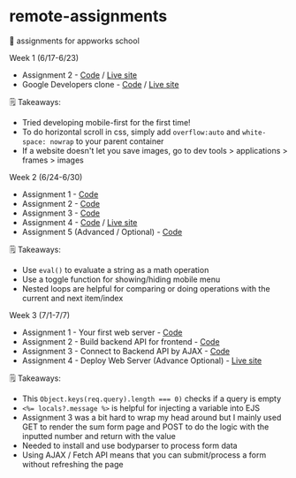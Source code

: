# remote-assignments
🍫  assignments for appworks school

Week 1 (6/17-6/23)
- Assignment 2 - [Code](https://github.com/ivavay/remote-assignments/tree/main/week-1/assignment-2) / [Live site](https://ivavay.github.io/remote-assignments/week-1/assignment-2/)
- Google Developers clone - [Code](https://github.com/ivavay/remote-assignments/tree/main/week-1/google-developers/) / [Live site](https://ivavay.github.io/remote-assignments/week-1/google-developers/)

🗒️ Takeaways: 
- Tried developing mobile-first for the first time!
- To do horizontal scroll in css, simply add `overflow:auto` and `white-space: nowrap` to your parent container
- If a website doesn't let you save images, go to dev tools > applications > frames > images 

Week 2 (6/24-6/30)
- Assignment 1 - [Code](https://github.com/ivavay/remote-assignments/tree/main/week-2/assignment-1)
- Assignment 2 - [Code](https://github.com/ivavay/remote-assignments/tree/main/week-2/assignment-2)
- Assignment 3 - [Code](https://github.com/ivavay/remote-assignments/tree/main/week-2/assignment-3)
- Assignment 4 - [Code](https://github.com/ivavay/remote-assignments/tree/main/week-2/assignment-4) / [Live site](https://ivavay.github.io/remote-assignments/week-2/assignment-4/)
- Assignment 5 (Advanced / Optional) - [Code](https://github.com/ivavay/remote-assignments/tree/main/week-2/assignment-5)

🗒️ Takeaways:
- Use `eval()` to evaluate a string as a math operation
- Use a toggle function for showing/hiding mobile menu 
- Nested loops are helpful for comparing or doing operations with the current and next item/index

Week 3 (7/1-7/7)
- Assignment 1 - Your first web server - [Code](https://github.com/ivavay/remote-assignments/tree/main/week-3/assignment-1)
- Assignment 2 - Build backend API for frontend - [Code](https://github.com/ivavay/remote-assignments/tree/main/week-3/assignment-2)
- Assignment 3 - Connect to Backend API by AJAX - [Code](https://github.com/ivavay/remote-assignments/tree/main/week-3/assignment-3)
- Assignment 4 - Deploy Web Server (Advance Optional) - [Live site](https://remote-assignments-week3.onrender.com/sum) 


🗒️ Takeaways:
- This `Object.keys(req.query).length === 0)` checks if a query is empty
- `<%= locals?.message %>` is helpful for injecting a variable into EJS 
- Assignment 3 was a bit hard to wrap my head around but I mainly used GET to render the sum form page and POST to do the logic with the inputted number and return with the value
- Needed to install and use bodyparser to process form data 
- Using AJAX / Fetch API means that you can submit/process a form without refreshing the page

